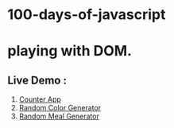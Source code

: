 # 100-days-of-javascript

# playing with DOM.

## Live Demo :

<ol>
<li>
<a href="https://counter-app-01.netlify.app/">Counter App</a>
</li>
<li>
<a href="https://color-generator-02.netlify.app/">Random Color Generator</a>
</li>
<li>
<a href="https://cook-random-food.netlify.app/">Random Meal Generator</a>
</li>
</ol>
